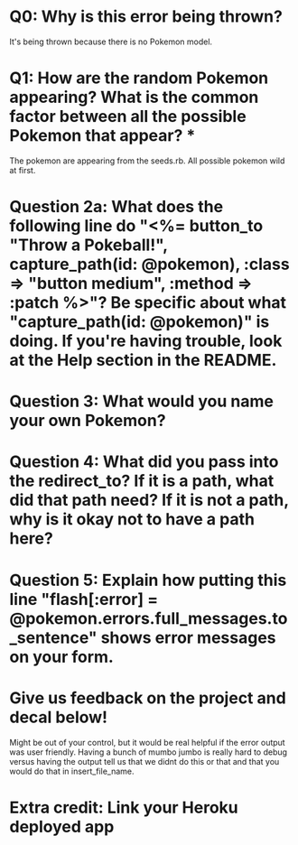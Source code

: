 # Q0: Why is this error being thrown?
  It's being thrown because there is no Pokemon model.
# Q1: How are the random Pokemon appearing? What is the common factor between all the possible Pokemon that appear? *
  The pokemon are appearing from the seeds.rb. All possible pokemon wild at first.
# Question 2a: What does the following line do "<%= button_to "Throw a Pokeball!", capture_path(id: @pokemon), :class => "button medium", :method => :patch %>"? Be specific about what "capture_path(id: @pokemon)" is doing. If you're having trouble, look at the Help section in the README.

# Question 3: What would you name your own Pokemon?

# Question 4: What did you pass into the redirect_to? If it is a path, what did that path need? If it is not a path, why is it okay not to have a path here?

# Question 5: Explain how putting this line "flash[:error] = @pokemon.errors.full_messages.to_sentence" shows error messages on your form.

# Give us feedback on the project and decal below!
Might be out of your control, but it would be real helpful if the error output was user friendly.
Having a bunch of mumbo jumbo is really hard to debug versus having the output tell us that
we didnt do this or that and that you would do that in insert_file_name. 
# Extra credit: Link your Heroku deployed app
